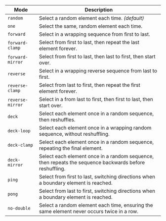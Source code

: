 | Mode             | Description                                                                                            |
|------------------|--------------------------------------------------------------------------------------------------------|
| `random`         | Select a random element each time. *(default)*                                                         |
| `one`            | Select the same, random element each time.                                                             |
| `forward`        | Select in a wrapping sequence from first to last.                                                      |
| `forward-clamp`  | Select from first to last, then repeat the last element forever.                                       |
| `forward-mirror` | Select from first to last, then last to first, then start over.                                        |
| `reverse`        | Select in a wrapping reverse sequence from last to first.                                              |
| `reverse-clamp`  | Select from last to first, then repeat the first element forever.                                      |
| `reverse-mirror` | Select in a from last to first, then first to last, then start over.                                   |
| `deck`           | Select each element once in a random sequence, then reshuffles.                                        |
| `deck-loop`      | Select each element once in a wrapping random sequence, without reshuffling.                           |
| `deck-clamp`     | Select each element once in a random sequence, repeating the final element.                            |
| `deck-mirror`    | Select each element once in a random sequence, then repeats the sequence backwards before reshuffling. |
| `ping`           | Select from first to last, switching directions when a boundary element is reached.                    |
| `pong`           | Select from last to first, switching directions when a boundary element is reached.                    |
| `no-double`      | Select a random element each time, ensuring the same element never occurs twice in a row.              |